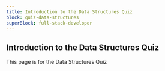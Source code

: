 ```yaml
---
title: Introduction to the Data Structures Quiz
block: quiz-data-structures
superBlock: full-stack-developer
---
```


## Introduction to the Data Structures Quiz

This page is for the Data Structures Quiz
